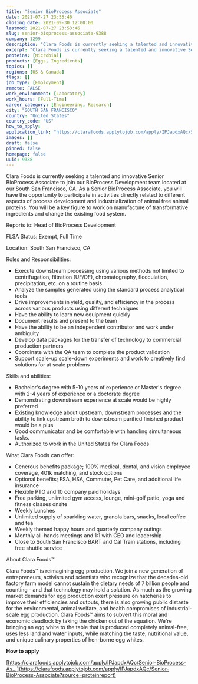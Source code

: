 ```yaml
---
title: "Senior BioProcess Associate"
date: 2021-07-27 23:53:46
closing_date: 2021-09-30 12:00:00
lastmod: 2021-07-27 23:53:46
slug: senior-bioprocess-associate-9388
company: 1299
description: "Clara Foods is currently seeking a talented and innovative Senior BioProcess Associate to join our BioProcess Development team located at our South San Francisco, CA. As a Senior BioProcess Associate, you will have the opportunity to participate in activities directly related to different aspects of process development and industrialization of animal free animal proteins. You will be a key figure to work on manufacture of transformative ingredients and change the existing food system.Reports to: Head of BioProcess DevelopmentFLSA Status: Exempt, Full Time"
excerpt: "Clara Foods is currently seeking a talented and innovative Senior BioProcess Associate to join our BioProcess Development team located at our South San Francisco, CA. As a Senior BioProcess Associate, you will have the opportunity to participate in activities directly related to different aspects of process development and industrialization of animal free animal proteins. You will be a key figure to work on manufacture of transformative ingredients and change the existing food system.Reports to: Head of BioProcess DevelopmentFLSA Status: Exempt, Full Time"
proteins: [Microbial]
products: [Eggs, Ingredients]
topics: []
regions: [US & Canada]
flags: []
job_type: [Employment]
remote: FALSE
work_environment: [Laboratory]
work_hours: [Full-Time]
career_category: [Engineering, Research]
city: "SOUTH SAN FRANCISCO"
country: "United States"
country_code: "US"
how_to_apply: 
application_link: "https://clarafoods.applytojob.com/apply/IPJapdxAQc/Senior-BioProcess-Associate?source=proteinreport"
images: []
draft: false
pinned: false
homepage: false
uuid: 9388
---
```

Clara Foods is currently seeking a talented and innovative Senior
BioProcess Associate to join our BioProcess Development team located at
our South San Francisco, CA. As a Senior BioProcess Associate, you will
have the opportunity to participate in activities directly related to
different aspects of process development and industrialization of animal
free animal proteins. You will be a key figure to work on manufacture of
transformative ingredients and change the existing food system.

Reports to: Head of BioProcess Development

FLSA Status: Exempt, Full Time

Location: South San Francisco, CA

Roles and Responsibilities:

-   Execute downstream processing using various methods not limited to
    centrifugation, filtration (UF/DF), chromatography, flocculation,
    precipitation, etc. on a routine basis
-   Analyze the samples generated using the standard process analytical
    tools 
-   Drive improvements in yield, quality, and efficiency in the process
    across various products using different techniques
-   Have the ability to learn new equipment quickly
-   Document results and present to the team
-   Have the ability to be an independent contributor and work under
    ambiguity
-   Develop data packages for the transfer of technology to commercial
    production partners 
-   Coordinate with the QA team to complete the product validation 
-   Support scale-up scale-down experiments and work to creatively find
    solutions for at scale problems

Skills and abilities:

-   Bachelor's degree with 5-10 years of experience or Master\'s degree
    with 2-4 years of experience or a doctorate degree
-   Demonstrating downstream experience at scale would be highly
    preferred
-   Existing knowledge about upstream, downstream processes and the
    ability to link upstream broth to downstream purified finished
    product would be a plus
-   Good communicator and be comfortable with handling simultaneous
    tasks.
-   Authorized to work in the United States for Clara Foods

What Clara Foods can offer:

-   Generous benefits package; 100% medical, dental, and vision employee
    coverage, 401k matching, and stock options
-   Optional benefits; FSA, HSA, Commuter, Pet Care, and additional life
    insurance
-   Flexible PTO and 10 company paid holidays
-   Free parking, unlimited gym access, lounge, mini-golf patio, yoga
    and fitness classes onsite
-   Weekly Lunches
-   Unlimited supply of sparkling water, granola bars, snacks, local
    coffee and tea
-   Weekly themed happy hours and quarterly company outings
-   Monthly all-hands meetings and 1:1 with CEO and leadership
-   Close to South San Francisco BART and Cal Train stations, including
    free shuttle service

About Clara Foods™

Clara Foods™ is reimagining egg production. We join a new generation of
entrepreneurs, activists and scientists who recognize that the
decades-old factory farm model cannot sustain the dietary needs of 7
billion people and counting - and that technology may hold a solution.
As much as the growing market demands for egg production exert pressure
on hatcheries to improve their efficiencies and outputs, there is also
growing public distaste for the environmental, animal welfare, and
health compromises of industrial-scale egg production. Clara Foods™ aims
to subvert this moral and economic deadlock by taking the chicken out of
the equation. We're bringing an egg white to the table that is produced
completely animal-free, uses less land and water inputs, while matching
the taste, nutritional value, and unique culinary properties of
hen-borne egg whites.


**How to apply**


[https://clarafoods.applytojob.com/apply/IPJapdxAQc/Senior-BioProcess-As...](https://clarafoods.applytojob.com/apply/IPJapdxAQc/Senior-BioProcess-Associate?source=proteinreport)
